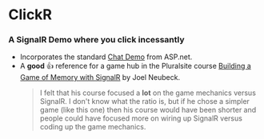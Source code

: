 # ClickR

### A SignalR Demo where you click incessantly

+ Incorporates the standard [Chat Demo](https://www.asp.net/signalr/overview/getting-started/tutorial-getting-started-with-signalr-and-mvc "Chat Demo") from ASP.net.
+ A **good** :+1: reference for a game hub in the Pluralsite course [Building a Game of Memory with SignalR](https://app.pluralsight.com/library/courses/building-memory-game-signalr/table-of-contents "Pluralsite") by Joel Neubeck.
    > I felt that his course focused a **lot** on the game mechanics versus SignalR.
    > I don't know what the ratio is, but if he chose a simpler game (like this one) then his course would have been shorter and people could have focused more on wiring up SignalR versus coding up the game mechanics.